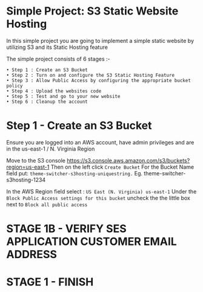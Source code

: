 # Simple Project: S3 Static Website Hosting

In this simple project you are going to implement a simple static website by utilizing S3 and its Static Hosting feature 

The simple project consists of 6 stages :-
```
• Step 1 : Create an S3 Bucket
• Step 2 : Turn on and configure the S3 Static Hosting Feature
• Step 3 : Allow Public Access by configuring the appropriate bucket policy
• Step 4 : Upload the websites code
• Step 5 : Test and go to your new website
• Step 6 : Cleanup the account
```

# Step 1 - Create an S3 Bucket
Ensure you are logged into an AWS account, have admin privileges and are in the us-east-1 / N. Virginia Region

Move to the S3 console https://s3.console.aws.amazon.com/s3/buckets?region=us-east-1
Then on the left click ```Create Bucket```
For the Bucket Name field put: ```theme-switcher-s3hosting-uniquestring.``` Eg. theme-switcher-s3hosting-1234

In the AWS Region field select : ```US East (N. Virginia) us-east-1```
Under the ```Block Public Access settings for this bucket``` uncheck the the little box next to ```Block all public access```


# STAGE 1B - VERIFY SES APPLICATION CUSTOMER EMAIL ADDRESS


# STAGE 1 - FINISH   


